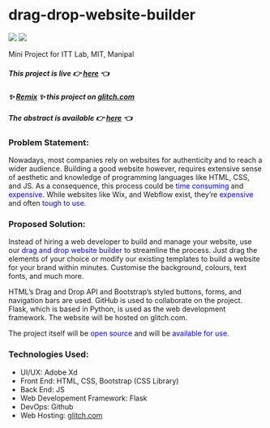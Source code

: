 # drag-drop-website-builder

![](https://travis-ci.com/nandiniproothi/drag-drop-website-builder.svg?token=V3cCrzJNiEzij5CNxMec&branch=main) 
![](https://img.shields.io/website?url=https%3A%2F%2Fenthusiastic-quiet-jonquil.glitch.me)

Mini Project for ITT Lab, MIT, Manipal

##### This project is live 👉 [here](https://enthusiastic-quiet-jonquil.glitch.me) 👈 <br>
##### ✨ [Remix](https://glitch.com/edit/#!/enthusiastic-quiet-jonquil) ✨ this project on [glitch.com](www.glitch.com) <br>
##### The abstract is available 👉 [here](https://cdn.glitch.com/5328350f-d2c9-47dd-bd13-150714777736%2Fitt-abstract.png?v=1615203682918) 👈 <br>

### Problem Statement:

Nowadays, most companies rely on websites for authenticity and to reach a wider audience. Building a good website however, requires extensive sense of aesthetic and knowledge of programming languages like HTML, CSS, and JS.
As a consequence, this process could be <span style="color:blue">time consuming</span> and <span style="color:blue">expensive.</span> While websites like Wix, and Webflow exist, they’re <span style="color:blue">expensive</span> and often <span style="color:blue">tough to use.</span>

### Proposed Solution:

Instead of hiring a web developer to build and manage your website, use our <span style="color:blue">drag and drop website builder</span> to streamline the process. Just drag the elements of your choice or modify our existing templates to build a website for your brand within minutes. Customise the background, colours, text fonts, and much more.

HTML’s Drag and Drop API and Bootstrap’s styled buttons, forms, and navigation bars are used. GitHub is used to collaborate on the project. Flask, which is based in Python, is used as the web development framework. The website will be hosted on glitch.com.

The project itself will be <span style="color:blue">open source</span> and will be <span style="color:blue">available for use.</span>

### Technologies Used:

- UI/UX: Adobe Xd
- Front End: HTML, CSS, Bootstrap (CSS Library)
- Back End: JS
- Web Developement Framework: Flask
- DevOps: Github
- Web Hosting: [glitch.com](www.glitch.com)
